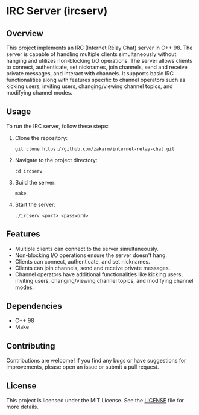 # IRC Server (ircserv)

## Overview

This project implements an IRC (Internet Relay Chat) server in C++ 98. The server is capable of handling multiple clients simultaneously without hanging and utilizes non-blocking I/O operations. The server allows clients to connect, authenticate, set nicknames, join channels, send and receive private messages, and interact with channels. It supports basic IRC functionalities along with features specific to channel operators such as kicking users, inviting users, changing/viewing channel topics, and modifying channel modes.

## Usage

To run the IRC server, follow these steps:

1. Clone the repository:
    ```
    git clone https://github.com/zakarm/internet-relay-chat.git
    ```

2. Navigate to the project directory:
    ```
    cd ircserv
    ```

3. Build the server:
    ```
    make
    ```

4. Start the server:
    ```
    ./ircserv <port> <password>
    ```

## Features

- Multiple clients can connect to the server simultaneously.
- Non-blocking I/O operations ensure the server doesn't hang.
- Clients can connect, authenticate, and set nicknames.
- Clients can join channels, send and receive private messages.
- Channel operators have additional functionalities like kicking users, inviting users, changing/viewing channel topics, and modifying channel modes.

## Dependencies

- C++ 98
- Make

## Contributing

Contributions are welcome! If you find any bugs or have suggestions for improvements, please open an issue or submit a pull request.


## License

This project is licensed under the MIT License. See the [LICENSE](LICENSE) file for more details.